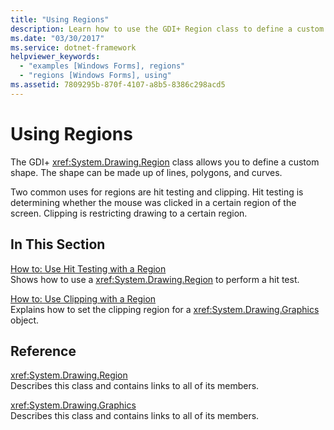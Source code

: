 ```yaml
---
title: "Using Regions"
description: Learn how to use the GDI+ Region class to define a custom shape for Windows Forms using a selection of topics and tutorials.
ms.date: "03/30/2017"
ms.service: dotnet-framework
helpviewer_keywords: 
  - "examples [Windows Forms], regions"
  - "regions [Windows Forms], using"
ms.assetid: 7809295b-870f-4107-a8b5-8386c298acd5
---
```

# Using Regions

The GDI+ <xref:System.Drawing.Region> class allows you to define a custom shape. The shape can be made up of lines, polygons, and curves.  
  
Two common uses for regions are hit testing and clipping. Hit testing is determining whether the mouse was clicked in a certain region of the screen. Clipping is restricting drawing to a certain region.  
  
## In This Section  

[How to: Use Hit Testing with a Region](how-to-use-hit-testing-with-a-region.md)  
Shows how to use a <xref:System.Drawing.Region> to perform a hit test.  
  
[How to: Use Clipping with a Region](how-to-use-clipping-with-a-region.md)  
Explains how to set the clipping region for a <xref:System.Drawing.Graphics> object.  
  
## Reference  

<xref:System.Drawing.Region>  
Describes this class and contains links to all of its members.  
  
<xref:System.Drawing.Graphics>  
Describes this class and contains links to all of its members.
